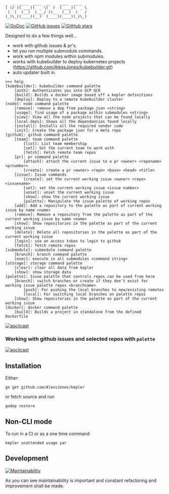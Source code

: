 ```
_  _  ____  ____  __    ____  ____
( )/ )( ___)(  _ \(  )  ( ___)(  _ \
 )  (  )__)  )___/ )(__  )__)  )   /
(_)\_)(____)(__)  (____)(____)(_)\_)
```

[![GoDoc](https://godoc.org/github.com/AlexsJones/kepler?status.svg)](https://godoc.org/github.com/AlexsJones/kepler)
[![GitHub issues](https://img.shields.io/github/issues/AlexsJones/kepler.svg)](https://github.com/AlexsJones/kepler/issues)
[![GitHub stars](https://img.shields.io/github/stars/AlexsJones/kepler.svg)](https://github.com/AlexsJones/kepler/stargazers)

Designed to do a few things well...

- work with github issues & pr's.
- let you run multiple submodule commands.
- work with npm modules within submodules.
- works with kubebuilder to deploy kubernetes projects (https://github.com/AlexsJones/kubebuilder.git)
- auto updater built in.
```
>>> help
[kubebuilder]: kubebuilder command palette
	[auth]: Authenticates you into GCP GCR
	[build]: Builds a docker image based off a kepler definitions
	[deploy]: Deploy to a remote kubebuilder cluster
[node]: node command palette
	[remove]: remove a dep from package.json <string>
	[usage]: find usage of a package within submodules <string>
	[view]: View all the node projects that can be found locally
	[local-deps]: Shows all the dependancies found locally
	[install]: Installs all the required vendor code
	[init]: Create the package json for a meta repo
[github]: github command palette
	[team]: team command palette
		[list]: List team membership
		[set]: Set the current team to work with
		[fetch]: Fetch remote team repos
	[pr]: pr command palette
		[attach]: attach the current issue to a pr <owner> <reponame> <prnumber>
		[create]: create a pr <owner> <repo> <base> <head> <title>
	[issue]: Issue commands
		[create]: set the current working issue <owner> <repo> <issuename>
		[set]: set the current working issue <issue number>
		[unset]: unset the current working issue
		[show]: show the current working issue
		[palette]: Manipulate the issue palette of working repos
	[add]: Add a repository to the palette as part of current working issue by name <name>
	[remove]: Remove a repository from the palette as part of the current working issue by name <name>
	[show]: Show repositories in the palette as part of the current working issue
	[delete]: Delete all repositories in the palette as part of the current working issue
	[login]: use an access token to login to github
	[fetch]: fetch remote repos
[submodule]: submodule command palette
	[branch]: branch command palette
	[exec]: execute in all submodules <command string>
[storage]: storage command palette
	[clear]: clear all data from kepler
	[show]: show storage data
[palette]: Issue palette that controls repos can be used from here
	[branch]: switch branches or create if they don't exist for working issue palette repos <branchname>
		[push]: For pushing the local branches to new/existing remotes
		[local]: For switching local branches on palette repos
	[show]: Show repositories in the palette as part of the current working issue
[docker]: docker command palette
	[build]: Builds a project in standalone from the defined Dockerfile
```
[![asciicast](https://asciinema.org/a/uccLCSINhgn48JBMFMEDNLCZg.png)](https://asciinema.org/a/uccLCSINhgn48JBMFMEDNLCZg)


### Working with github issues and selected repos with `palette`

[![asciicast](https://asciinema.org/a/QRO4nWiZycVLi8jZb9TFnUbau.png)](https://asciinema.org/a/QRO4nWiZycVLi8jZb9TFnUbau)



## Installation

Either:

```
go get github.com/AlexsJones/kepler
```

or fetch source and run
```
godep restore
```

## Non-CLI mode

To run in a CI or as a one time command

```
kepler unattended usage yar
```

## Development

[![Maintainability](https://api.codeclimate.com/v1/badges/31068bf57e3db317466b/maintainability)](https://codeclimate.com/github/AlexsJones/kepler/maintainability)

As you can see maintainability is important and constant refactoring and improvement shall be made.
